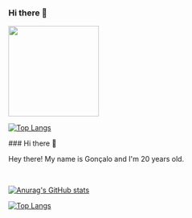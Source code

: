### Hi there 👋

<div>
<img height="180em" align="center" src="https://github-readme-stats-eight-theta.vercel.app/api?username=carlos01amc&show_icons=true&theme=dark&include_all_commits=true&count_private=true"/>

[![Top Langs](https://github-readme-stats.vercel.app/api/top-langs/?username=carlos01amc&layout=compact&theme=dark&hide=jupyter%20notebook)](https://github.com/anuraghazra/github-readme-stats)
 </div>
### Hi there 👋

Hey there! My name is Gonçalo and I'm 20 years old.

<br />

[![Anurag's GitHub stats](https://github-readme-stats.vercel.app/api?username=carlos01amc&theme=dark)](https://github.com/anuraghazra/github-readme-stats)

[![Top Langs](https://github-readme-stats.vercel.app/api/top-langs/?username=carlos01amc&layout=compact&theme=dark)](https://github.com/anuraghazra/github-readme-stats)
